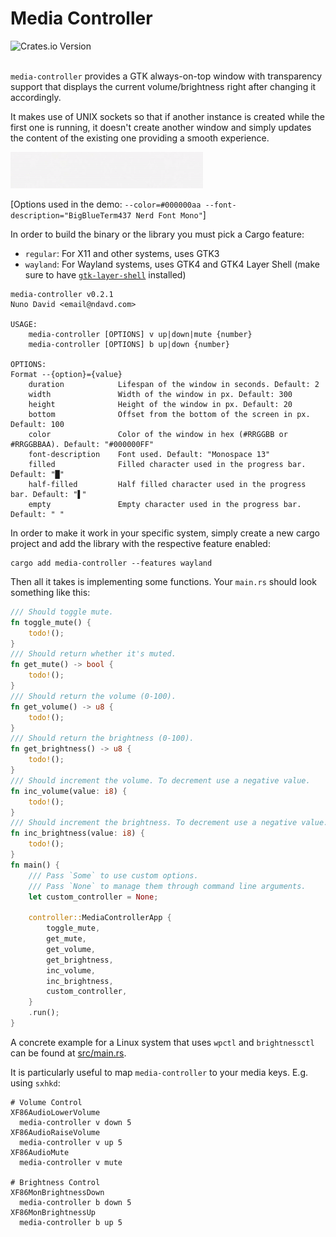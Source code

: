 # Media Controller

<div>
  <img alt="Crates.io Version" src="https://img.shields.io/crates/v/media-controller?style=flat-square">
</div>
<br/>

`media-controller` provides a GTK always-on-top window with transparency support
that displays the current volume/brightness right after changing it accordingly.

It makes use of UNIX sockets so that if another instance is created while the
first one is running, it doesn't create another window and simply updates the
content of the existing one providing a smooth experience.

![Demo](https://raw.githubusercontent.com/ndavd/media-controller/main/.github/demo.gif)

[Options used in the demo:
`--color=#000000aa --font-description="BigBlueTerm437 Nerd Font Mono"`]

In order to build the binary or the library you must pick a Cargo feature:

- `regular`: For X11 and other systems, uses GTK3
- `wayland`: For Wayland systems, uses GTK4 and GTK4 Layer Shell (make sure to
  have [`gtk-layer-shell`](https://github.com/wmww/gtk-layer-shell) installed)

```
media-controller v0.2.1
Nuno David <email@ndavd.com>

USAGE:
    media-controller [OPTIONS] v up|down|mute {number}
    media-controller [OPTIONS] b up|down {number}

OPTIONS:
Format --{option}={value}
    duration            Lifespan of the window in seconds. Default: 2
    width               Width of the window in px. Default: 300
    height              Height of the window in px. Default: 20
    bottom              Offset from the bottom of the screen in px. Default: 100
    color               Color of the window in hex (#RRGGBB or #RRGGBBAA). Default: "#000000FF"
    font-description    Font used. Default: "Monospace 13"
    filled              Filled character used in the progress bar. Default: "█"
    half-filled         Half filled character used in the progress bar. Default: "▌"
    empty               Empty character used in the progress bar. Default: " "
```

In order to make it work in your specific system, simply create a new cargo
project and add the library with the respective feature enabled:

```
cargo add media-controller --features wayland
```

Then all it takes is implementing some functions. Your `main.rs` should look
something like this:

```rust
/// Should toggle mute.
fn toggle_mute() {
    todo!();
}
/// Should return whether it's muted.
fn get_mute() -> bool {
    todo!();
}
/// Should return the volume (0-100).
fn get_volume() -> u8 {
    todo!();
}
/// Should return the brightness (0-100).
fn get_brightness() -> u8 {
    todo!();
}
/// Should increment the volume. To decrement use a negative value.
fn inc_volume(value: i8) {
    todo!();
}
/// Should increment the brightness. To decrement use a negative value.
fn inc_brightness(value: i8) {
    todo!();
}
fn main() {
    /// Pass `Some` to use custom options.
    /// Pass `None` to manage them through command line arguments.
    let custom_controller = None;

    controller::MediaControllerApp {
        toggle_mute,
        get_mute,
        get_volume,
        get_brightness,
        inc_volume,
        inc_brightness,
        custom_controller,
    }
    .run();
}
```

A concrete example for a Linux system that uses `wpctl` and `brightnessctl` can
be found at
[src/main.rs](https://github.com/ndavd/media-controller/blob/main/src/main.rs).

It is particularly useful to map `media-controller` to your media keys. E.g.
using `sxhkd`:

```
# Volume Control
XF86AudioLowerVolume
  media-controller v down 5
XF86AudioRaiseVolume
  media-controller v up 5
XF86AudioMute
  media-controller v mute

# Brightness Control
XF86MonBrightnessDown
  media-controller b down 5
XF86MonBrightnessUp
  media-controller b up 5
```
